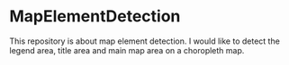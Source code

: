 # MapElementDetection
This repository is about map element detection. I would like to detect the legend area, title area and main map area on a choropleth map.
